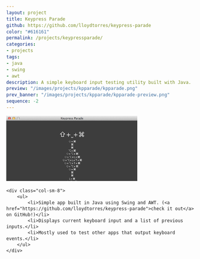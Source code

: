 ```yaml
---
layout: project
title: Keypress Parade
github: https://github.com/lloydtorres/keypress-parade
color: "#616161"
permalink: /projects/keypressparade/
categories:
- projects
tags:
- java
- swing
- awt
description: A simple keyboard input testing utility built with Java.
preview: "/images/projects/kpparade/kpparade.png"
prev_banner: "/images/projects/kpparade/kpparade-preview.png"
sequence: -2
---
```


<div class="row">
    <div class="col-sm-4">
        <img src="/images/projects/kpparade/kpparade.png" width="350px" title="Keypress Parade" alt="Keypress Parade"/>
    </div>

    <div class="col-sm-8">
        <ul>
            <li>Simple app built in Java using Swing and AWT. (<a href="https://github.com/lloydtorres/keypress-parade">check it out</a> on GitHub!)</li>
            <li>Displays current keyboard input and a list of previous inputs.</li>
            <li>Mostly used to test other apps that output keyboard events.</li>
        </ul>
    </div>
</div>